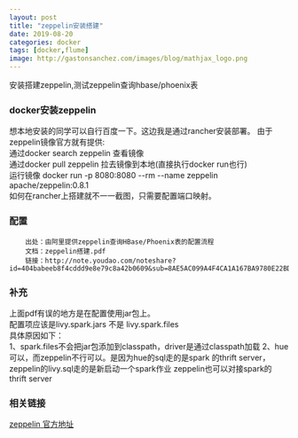 ```yaml
---
layout: post
title: "zeppelin安装搭建"
date: 2019-08-20
categories: docker
tags: [docker,flume]
image: http://gastonsanchez.com/images/blog/mathjax_logo.png
---
```

安装搭建zeppelin,测试zeppelin查询hbase/phoenix表
<!-- more -->

### docker安装zeppelin
想本地安装的同学可以自行百度一下。这边我是通过rancher安装部署。
由于zeppelin镜像官方就有提供:   
通过docker search zeppelin 查看镜像  
通过docker pull zeppelin 拉去镜像到本地(直接执行docker run也行)  
运行镜像 docker run -p 8080:8080 --rm --name zeppelin apache/zeppelin:0.8.1  
如何在rancher上搭建就不一一截图，只需要配置端口映射。

### 配置
~~~
    出处：由阿里提供zeppelin查询HBase/Phoenix表的配置流程  
    文档：zeppelin搭建.pdf  
    链接：http://note.youdao.com/noteshare?id=404babeeb8f4cddd9e8e79c8a42b0609&sub=8AE5AC099A4F4CA1A167BA9780E22BD1
~~~
### 补充
上面pdf有误的地方是在配置使用jar包上。  
配置项应该是livy.spark.jars 不是 livy.spark.files  
具体原因如下：       
1、spark.files不会把jar包添加到classpath，driver是通过classpath加载
2、hue可以，而zeppelin不行可以。是因为hue的sql走的是spark 的thrift server，zeppelin的livy.sql走的是新启动一个spark作业
zeppelin也可以对接spark的thrift server

### 相关链接
[zeppelin 官方地址](https://zeppelin.apache.org/docs/latest/interpreter/spark.html#3-yarn-mode)  
